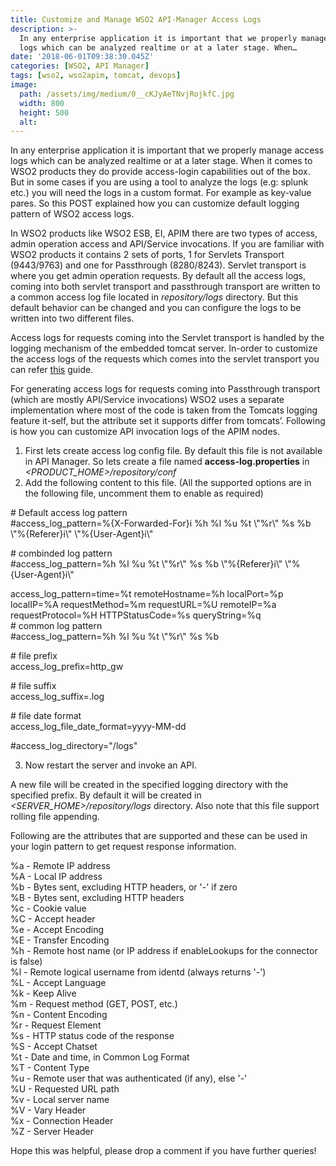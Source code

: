 ```yaml
---
title: Customize and Manage WSO2 API-Manager Access Logs
description: >-
  In any enterprise application it is important that we properly manage access
  logs which can be analyzed realtime or at a later stage. When…
date: '2018-06-01T09:38:30.045Z'
categories: [WSO2, API Manager]
tags: [wso2, wso2apim, tomcat, devops]
image:
  path: /assets/img/medium/0__cKJyAeTNvjRojkfC.jpg
  width: 800
  height: 500
  alt: 
---
```

In any enterprise application it is important that we properly manage access logs which can be analyzed realtime or at a later stage. When it comes to WSO2 products they do provide access-login capabilities out of the box. But in some cases if you are using a tool to analyze the logs (e.g: splunk etc.) you will need the logs in a custom format. For example as key-value pares. So this POST explained how you can customize default logging pattern of WSO2 access logs.

In WSO2 products like WSO2 ESB, EI, APIM there are two types of access, admin operation access and API/Service invocations. If you are familiar with WSO2 products it contains 2 sets of ports, 1 for Servlets Transport (9443/9763) and one for Passthrough (8280/8243). Servlet transport is where you get admin operation requests. By default all the access logs, coming into both servlet transport and passthrough transport are written to a common access log file located in _repository/logs_ directory. But this default behavior can be changed and you can configure the logs to be written into two different files.

Access logs for requests coming into the Servlet transport is handled by the logging mechanism of the embedded tomcat server. In-order to customize the access logs of the requests which comes into the servlet transport you can refer [this](https://docs.wso2.com/display/ADMIN44x/HTTP+Access+Logging) guide.

For generating access logs for requests coming into Passthrough transport (which are mostly API/Service invocations) WSO2 uses a separate implementation where most of the code is taken from the Tomcats logging feature it-self, but the attribute set it supports differ from tomcats’. Following is how you can customize API invocation logs of the APIM nodes.

1.  First lets create access log config file. By default this file is not available in API Manager. So lets create a file named **access-log.properties** in _<PRODUCT\_HOME>/repository/conf_
2.  Add the following content to this file. (All the supported options are in the following file, uncomment them to enable as required)

\# Default access log pattern  
#access\_log\_pattern=%{X-Forwarded-For}i %h %l %u %t \\"%r\\" %s %b \\"%{Referer}i\\" \\"%{User-Agent}i\\"

\# combinded log pattern  
#access\_log\_pattern=%h %l %u %t \\"%r\\" %s %b \\"%{Referer}i\\" \\"%{User-Agent}i\\"

access\_log\_pattern=time=%t remoteHostname=%h localPort=%p localIP=%A requestMethod=%m requestURL=%U remoteIP=%a requestProtocol=%H HTTPStatusCode=%s queryString=%q  
\# common log pattern  
#access\_log\_pattern=%h %l %u %t \\"%r\\" %s %b

\# file prefix  
access\_log\_prefix=http\_gw

\# file suffix  
access\_log\_suffix=.log

\# file date format  
access\_log\_file\_date\_format=yyyy-MM-dd

#access\_log\_directory="/logs"

3. Now restart the server and invoke an API.

A new file will be created in the specified logging directory with the specified prefix. By default it will be created in _<SERVER\_HOME>/repository/logs_ directory. Also note that this file support rolling file appending.

Following are the attributes that are supported and these can be used in your login pattern to get request response information.

%a - Remote IP address  
%A - Local IP address  
%b - Bytes sent, excluding HTTP headers, or '-' if zero  
%B - Bytes sent, excluding HTTP headers  
%c - Cookie value  
%C - Accept header  
%e - Accept Encoding  
%E - Transfer Encoding  
%h - Remote host name (or IP address if enableLookups for the connector is false)  
%l - Remote logical username from identd (always returns '-')  
%L - Accept Language  
%k - Keep Alive  
%m - Request method (GET, POST, etc.)  
%n - Content Encoding  
%r - Request Element  
%s - HTTP status code of the response  
%S - Accept Chatset  
%t - Date and time, in Common Log Format  
%T - Content Type  
%u - Remote user that was authenticated (if any), else '-'  
%U - Requested URL path  
%v - Local server name  
%V - Vary Header  
%x - Connection Header  
%Z - Server Header

Hope this was helpful, please drop a comment if you have further queries!